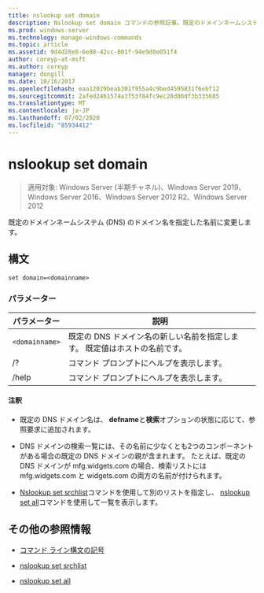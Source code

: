 ```yaml
---
title: nslookup set domain
description: Nslookup set domain コマンドの参照記事。既定のドメインネームシステム (DNS) のドメイン名を指定した名前に変更します。
ms.prod: windows-server
ms.technology: manage-windows-commands
ms.topic: article
ms.assetid: 9d4d28e8-6e88-42cc-801f-94e9d8e051f4
author: coreyp-at-msft
ms.author: coreyp
manager: dongill
ms.date: 10/16/2017
ms.openlocfilehash: eaa12029beab301f955a4c9bed4595831f6ebf12
ms.sourcegitcommit: 2afed2461574a3f53f84fc9ec28d86df3b335685
ms.translationtype: MT
ms.contentlocale: ja-JP
ms.lasthandoff: 07/02/2020
ms.locfileid: "85934412"
---
```

# <a name="nslookup-set-domain"></a>nslookup set domain

> 適用対象: Windows Server (半期チャネル)、Windows Server 2019、Windows Server 2016、Windows Server 2012 R2、Windows Server 2012

既定のドメインネームシステム (DNS) のドメイン名を指定した名前に変更します。

## <a name="syntax"></a>構文

```
set domain=<domainname>
```

### <a name="parameters"></a>パラメーター

| パラメーター | 説明 |
| --------- | ----------- |
| `<domainname>` | 既定の DNS ドメイン名の新しい名前を指定します。 既定値はホストの名前です。 |
| /? | コマンド プロンプトにヘルプを表示します。 |
| /help | コマンド プロンプトにヘルプを表示します。 |

#### <a name="remarks"></a>注釈

- 既定の DNS ドメイン名は、 **defname**と**検索**オプションの状態に応じて、参照要求に追加されます。

- DNS ドメインの検索一覧には、その名前に少なくとも2つのコンポーネントがある場合の既定の DNS ドメインの親が含まれます。 たとえば、既定の DNS ドメインが mfg.widgets.com の場合、検索リストには mfg.widgets.com と widgets.com の両方の名前が付けられます。

- [Nslookup set srchlist](nslookup-set-srchlist.md)コマンドを使用して別のリストを指定し、 [nslookup set all](nslookup-set-all.md)コマンドを使用して一覧を表示します。

## <a name="additional-references"></a>その他の参照情報

- [コマンド ライン構文の記号](command-line-syntax-key.md)

- [nslookup set srchlist](nslookup-set-srchlist.md)

- [nslookup set all](nslookup-set-all.md)
